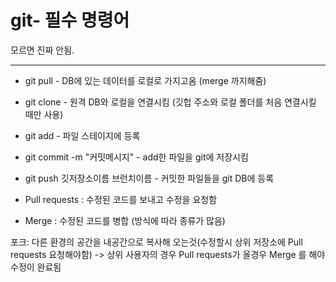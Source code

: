 # git- 필수 명령어
모르면 진짜 안됨.

-------------

 - git pull - DB에 있는 데이터를 로컬로 가지고옴 (merge 까지해줌)
 - git clone - 원격 DB와 로컬을 연결시킴 (깃헙 주소와 로컬 폴더를 처음 연결시킬 때만 사용)
   
 - git add - 파일 스테이지에 등록
 - git commit -m "커밋메시지" - add한 파일을 git에 저장시킴
 - git push 깃저장소이름 브런치이름 - 커밋한 파일들을 git DB에 등록

 - Pull requests : 수정된 코드를 보내고 수정을 요청함
 - Merge : 수정된 코드를 병합 (방식에 따라 종류가 많음)
   
포크: 다른 환경의 공간을 내공간으로 복사해 오는것(수정할시 상위 저장소에 Pull requests 요청해야함)
-> 상위 사용자의 경우 Pull requests가 올경우 Merge 를 해야 수정이 완료됨
